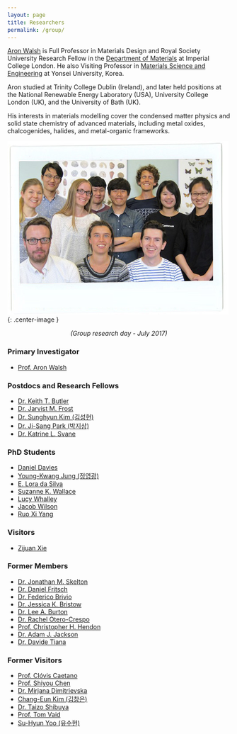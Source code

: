 ```yaml
---
layout: page
title: Researchers 
permalink: /group/
---
```


[Aron Walsh](http://www.imperial.ac.uk/people/a.walsh) is Full Professor in Materials Design and Royal Society University Research Fellow in the [Department of Materials](https://www.imperial.ac.uk/engineering/departments/materials) at Imperial College London. 
He also Visiting Professor in [Materials Science and Engineering](http://mse.yonsei.ac.kr/eng/) at Yonsei University, Korea.

Aron studied at Trinity College Dublin (Ireland), and later held positions at the National Renewable Energy Laboratory (USA), University College London (UK), and the University of Bath (UK).

His interests in materials modelling cover the condensed matter physics 
and solid state chemistry of advanced materials, including 
metal oxides, chalcogenides, halides, and metal-organic frameworks. 

![](/assets/groupday_2017.jpg){: .center-image }
*<center>(Group research day - July 2017)</center>*

### Primary Investigator
- [Prof. Aron Walsh](https://scholar.google.co.uk/citations?user=Ktvn91gAAAAJ&hl=en)

### Postdocs and Research Fellows
- [Dr. Keith T. Butler](https://scholar.google.co.uk/citations?user=eruLmgUAAAAJ&hl=en)
- [Dr. Jarvist M. Frost](https://scholar.google.co.uk/citations?user=qNlfsFEAAAAJ&hl=en)
- [Dr. Sunghyun Kim (김성현)](https://scholar.google.co.uk/citations?user=v438vEAAAAAJ&hl=en)
- [Dr. Ji-Sang Park (박지상)](https://scholar.google.co.uk/citations?user=ZCmm3y8AAAAJ&hl=en&oi=ao)
- [Dr. Katrine L. Svane](https://scholar.google.co.uk/citations?user=1x7ZtTEAAAAJ&hl=en)

### PhD Students
- [Daniel Davies](https://scholar.google.co.uk/citations?user=XD-sA1MAAAAJ&hl=en)
- [Young-Kwang Jung (정영광)](https://scholar.google.co.kr/citations?user=gKwOFtUAAAAJ&hl=en)
- [E. Lora da Silva](https://scholar.google.co.uk/citations?user=VqvhWVoAAAAJ&hl=en)
- [Suzanne K. Wallace](https://scholar.google.co.uk/citations?user=sZ6ZWoAAAAAJ&hl=en)
- [Lucy Whalley](https://scholar.google.co.uk/citations?user=NPOWlz0AAAAJ&hl=en)
- [Jacob Wilson]()
- [Ruo Xi Yang](https://scholar.google.co.uk/citations?user=Il_KFS8AAAAJ&hl=en)

### Visitors 
- [Zijuan Xie](http://onlinelibrary.wiley.com/doi/10.1002/pssa.201600445/abstract) 

### Former Members
- [Dr. Jonathan M. Skelton](https://scholar.google.co.uk/citations?user=FAK4WzwAAAAJ&hl=en)
- [Dr. Daniel Fritsch](http://www.bath.ac.uk/person/1205975)
- [Dr. Federico Brivio](https://scholar.google.co.uk/citations?user=epCA0qoAAAAJ&hl=en)
- [Dr. Jessica K. Bristow](https://scholar.google.co.uk/citations?user=wP_frhsAAAAJ&hl=en)
- [Dr. Lee A. Burton](https://scholar.google.co.uk/citations?user=fEp-jzkAAAAJ&hl=en)
- [Dr. Rachel Otero-Crespo](https://scholar.google.co.uk/citations?user=WQ2GSygAAAAJ&hl=en)
- [Prof. Christopher H. Hendon](https://scholar.google.co.uk/citations?user=k1erO3EAAAAJ&hl=en)
- [Dr. Adam J. Jackson](https://scholar.google.co.uk/citations?user=0aWeSroAAAAJ&hl=en)
- [Dr. Davide Tiana](https://scholar.google.co.uk/citations?user=4VjMg_cAAAAJ&hl=en)

### Former Visitors
- [Prof. Clóvis Caetano](http://www.bv.fapesp.br/pt/pesquisador/34209/clovis-caetano/)
- [Prof. Shiyou Chen](https://scholar.google.co.uk/citations?user=ZGmDGb0AAAAJ&hl=en)
- [Dr. Mirjana Dimitrievska](https://scholar.google.co.uk/citations?user=ytV8eIQAAAAJ&hl=en)
- [Chang-Eun Kim (김창은)](https://scholar.google.co.uk/citations?user=20AziH8AAAAJ&hl=en)
- [Dr. Taizo Shibuya](https://scholar.google.com/citations?user=CGWpbEwAAAAJ&hl=ja)
- [Prof. Tom Vaid](https://scholar.google.com/citations?user=c_2f970AAAAJ&hl=en)
- [Su-Hyun Yoo (유수현)](https://scholar.google.co.uk/citations?user=VhIOTvcAAAAJ&hl=en)